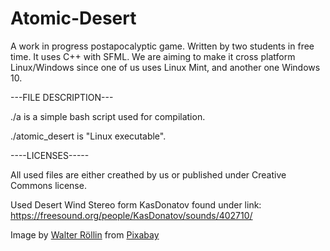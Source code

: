 # Atomic-Desert

A work in progress postapocalyptic game. Written by two students in free time. It uses C++ with SFML.
We are aiming to make it cross platform Linux/Windows since one of us uses Linux Mint, and another one Windows 10.

---FILE DESCRIPTION---

./a is a simple bash script used for compilation.

./atomic_desert is "Linux executable". 

----LICENSES-----

All used files are either creathed by us or published under Creative Commons license.

Used Desert Wind Stereo form KasDonatov found under link: https://freesound.org/people/KasDonatov/sounds/402710/

Image by <a href="https://pixabay.com/users/kreativgarasch-9413422/?utm_source=link-attribution&amp;utm_medium=referral&amp;utm_campaign=image&amp;utm_content=3721996">Walter Röllin</a> from <a href="https://pixabay.com/?utm_source=link-attribution&amp;utm_medium=referral&amp;utm_campaign=image&amp;utm_content=3721996">Pixabay</a>
